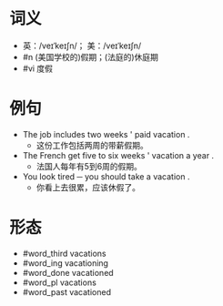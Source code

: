 # 词义
- 英：/veɪˈkeɪʃn/； 美：/veɪˈkeɪʃn/
- #n (美国学校的)假期；(法庭的)休庭期
- #vi 度假
# 例句
- The job includes two weeks ' paid vacation .
	- 这份工作包括两周的带薪假期。
- The French get five to six weeks ' vacation a year .
	- 法国人每年有5到6周的假期。
- You look tired ─ you should take a vacation .
	- 你看上去很累，应该休假了。
# 形态
- #word_third vacations
- #word_ing vacationing
- #word_done vacationed
- #word_pl vacations
- #word_past vacationed
